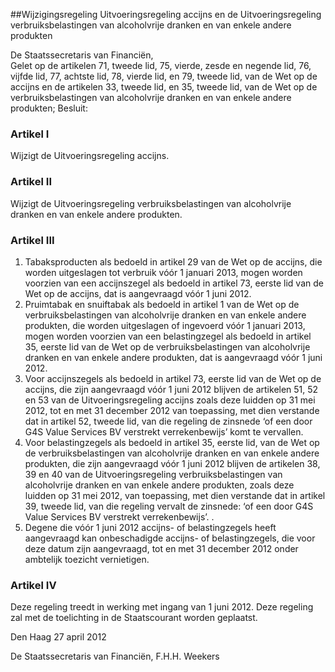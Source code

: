 <meta http-equiv='Content-Type' content='text/html; charset=utf-8' />

##Wijzigingsregeling Uitvoeringsregeling accijns en de Uitvoeringsregeling verbruiksbelastingen van alcoholvrije dranken en van enkele andere produkten

De Staatssecretaris van Financiën,  
Gelet op de artikelen 71, tweede lid, 75, vierde, zesde en negende lid, 76, vijfde lid, 77, achtste lid, 78, vierde lid, en 79, tweede lid, van de Wet op de accijns en de artikelen 33, tweede lid, en 35, tweede lid, van de Wet op de verbruiksbelastingen van alcoholvrije dranken en van enkele andere produkten;
Besluit:    

### Artikel  I  

Wijzigt de Uitvoeringsregeling accijns. 

### Artikel  II  

Wijzigt de Uitvoeringsregeling verbruiksbelastingen van alcoholvrije dranken en van enkele andere produkten. 

### Artikel  III  

1.  Tabaksproducten als bedoeld in artikel 29 van de Wet op de accijns, die worden uitgeslagen tot verbruik vóór 1 januari 2013, mogen worden voorzien van een accijnszegel als bedoeld in artikel 73, eerste lid van de Wet op de accijns, dat is aangevraagd vóór 1 juni 2012.   
2.  Pruimtabak en snuiftabak als bedoeld in artikel 1 van de Wet op de verbruiksbelastingen van alcoholvrije dranken en van enkele andere produkten, die worden uitgeslagen of ingevoerd vóór 1 januari 2013, mogen worden voorzien van een belastingzegel als bedoeld in artikel 35, eerste lid van de Wet op de verbruiksbelastingen van alcoholvrije dranken en van enkele andere produkten, dat is aangevraagd vóór 1 juni 2012.   
3.  Voor accijnszegels als bedoeld in artikel 73, eerste lid van de Wet op de accijns, die zijn aangevraagd vóór 1 juni 2012 blijven de artikelen 51, 52 en 53 van de Uitvoeringsregeling accijns zoals deze luidden op 31 mei 2012, tot en met 31 december 2012 van toepassing, met dien verstande dat in artikel 52, tweede lid, van die regeling de zinsnede ‘of een door G4S Value Services BV verstrekt verrekenbewijs’ komt te vervallen.   
4.  Voor belastingzegels als bedoeld in artikel 35, eerste lid, van de Wet op de verbruiksbelastingen van alcoholvrije dranken en van enkele andere produkten, die zijn aangevraagd vóór 1 juni 2012 blijven de artikelen 38, 39 en 40 van de Uitvoeringsregeling verbruiksbelastingen van alcoholvrije dranken en van enkele andere produkten, zoals deze luidden op 31 mei 2012, van toepassing, met dien verstande dat in artikel 39, tweede lid, van die regeling vervalt de zinsnede: ‘of een door G4S Value Services BV verstrekt verrekenbewijs’. .   
5.  Degene die vóór 1 juni 2012 accijns- of belastingzegels heeft aangevraagd kan onbeschadigde accijns- of belastingzegels, die voor deze datum zijn aangevraagd, tot en met 31 december 2012 onder ambtelijk toezicht vernietigen.  

### Artikel  IV  

Deze regeling treedt in werking met ingang van 1 juni 2012. 
Deze regeling zal met de toelichting in de Staatscourant worden geplaatst.   

Den Haag 
27 april 2012   

De 
Staatssecretaris van Financiën, 
F.H.H. Weekers     
